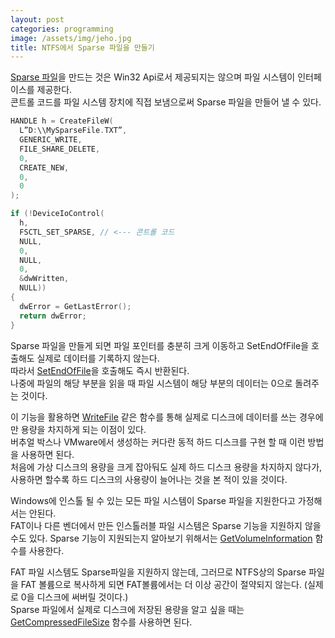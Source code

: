 ```yaml
---
layout: post
categories: programming
image: /assets/img/jeho.jpg
title: NTFS에서 Sparse 파일을 만들기
---
```

[Sparse 파일](https://docs.microsoft.com/en-us/windows/win32/fileio/sparse-files)을 만드는 것은 Win32 Api로서 제공되지는 않으며 파일 시스템이 인터페이스를 제공한다.  
콘트롤 코드를 파일 시스템 장치에 직접 보냄으로써 Sparse 파일을 만들어 낼 수 있다.

```c++
HANDLE h = CreateFileW(
  L”D:\\MySparseFile.TXT”,
  GENERIC_WRITE,
  FILE_SHARE_DELETE,
  0,
  CREATE_NEW,
  0,
  0
);

if (!DeviceIoControl(
  h,
  FSCTL_SET_SPARSE, // <--- 콘트롤 코드
  NULL,
  0,
  NULL,
  0,
  &dwWritten,
  NULL))
{
  dwError = GetLastError();
  return dwError;
}
```

Sparse 파일을 만들게 되면 파일 포인터를 충분히 크게 이동하고 SetEndOfFile을 호출해도 실제로 데이터를 기록하지 않는다.  
따라서 [SetEndOfFile](https://docs.microsoft.com/en-us/windows/win32/api/fileapi/nf-fileapi-setendoffile)을 호출해도 즉시 반환된다.  
나중에 파일의 해당 부분을 읽을 때 파일 시스템이 해당 부분의 데이터는 0으로 돌려주는 것이다.

이 기능을 활용하면 [WriteFile](https://docs.microsoft.com/en-us/windows/win32/api/fileapi/nf-fileapi-writefile) 같은 함수를 통해 실제로 디스크에 데이터를 쓰는 경우에만 용량을 차지하게 되는 이점이 있다.  
버추얼 박스나 VMware에서 생성하는 커다란 동적 하드 디스크를 구현 할 때 이런 방법을 사용하면 된다.  
처음에 가상 디스크의 용량을 크게 잡아둬도 실제 하드 디스크 용량을 차지하지 않다가, 사용하면 할수록 하드 디스크의 사용량이 늘어나는 것을 본 적이 있을 것이다.

Windows에 인스톨 될 수 있는 모든 파일 시스템이 Sparse 파일을 지원한다고 가정해서는 안된다.  
FAT이나 다른 벤더에서 만든 인스톨러블 파일 시스템은 Sparse 기능을 지원하지 않을 수도 있다.
Sparse 기능이 지원되는지 알아보기 위해서는 [GetVolumeInformation](https://docs.microsoft.com/en-us/windows/win32/api/fileapi/nf-fileapi-getvolumeinformationw) 함수를 사용한다.

FAT 파일 시스템도 Sparse파일을 지원하지 않는데, 그러므로 NTFS상의 Sparse 파일을 FAT 볼륨으로 복사하게 되면 FAT볼륨에서는 더 이상 공간이 절약되지 않는다. (실제로 0을 디스크에 써버릴 것이다.)  
Sparse 파일에서 실제로 디스크에 저장된 용량을 알고 싶을 때는 [GetCompressedFileSize](https://docs.microsoft.com/en-us/windows/win32/api/fileapi/nf-fileapi-getcompressedfilesizea) 함수를 사용하면 된다.
